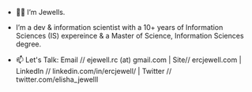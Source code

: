 - 👋🏾 I’m Jewells.
- I’m a dev & information scientist with a 10+ years of Information Sciences (IS) expereince & a Master of Science, Information Sciences degree. 

- 📫 Let's Talk: Email // ejewell.rc (at) gmail.com | Site// ercjewell.com | LinkedIn // linkedin.com/in/ercjewell/ | Twitter // twitter.com/elisha_jewelll  

<!---
ercjewell/ercjewell is a ✨ special ✨ repository because its `README.md` (this file) appears on your GitHub profile.
You can click the Preview link to take a look at your changes.
--->
